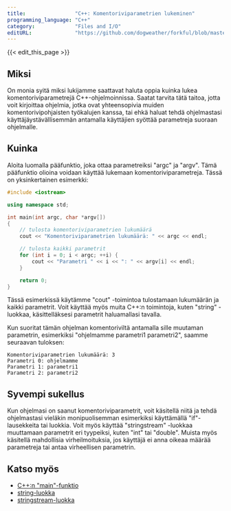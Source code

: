 ```yaml
---
title:                "C++: Komentoriviparametrien lukeminen"
programming_language: "C++"
category:             "Files and I/O"
editURL:              "https://github.com/dogweather/forkful/blob/master/content/fi/cpp/reading-command-line-arguments.md"
---
```


{{< edit_this_page >}}

## Miksi

On monia syitä miksi lukijamme saattavat haluta oppia kuinka lukea komentoriviparametrejä C++-ohjelmoinnissa. Saatat tarvita tätä taitoa, jotta voit kirjoittaa ohjelmia, jotka ovat yhteensopivia muiden komentorivipohjaisten työkalujen kanssa, tai ehkä haluat tehdä ohjelmastasi käyttäjäystävällisemmän antamalla käyttäjien syöttää parametreja suoraan ohjelmalle.

## Kuinka

Aloita luomalla pääfunktio, joka ottaa parametreiksi "argc" ja "argv". Tämä pääfunktio olioina voidaan käyttää lukemaan komentoriviparametreja. Tässä on yksinkertainen esimerkki:

```C++
#include <iostream>

using namespace std;

int main(int argc, char *argv[])
{
    // tulosta komentoriviparametrien lukumäärä
    cout << "Komentoriviparametrien lukumäärä: " << argc << endl;

    // tulosta kaikki parametrit 
    for (int i = 0; i < argc; ++i) {
        cout << "Parametri " << i << ": " << argv[i] << endl;
    }

    return 0;
}
```

Tässä esimerkissä käytämme "cout" -toimintoa tulostamaan lukumäärän ja kaikki parametrit. Voit käyttää myös muita C++:n toimintoja, kuten "string" -luokkaa, käsittelläksesi parametrit haluamallasi tavalla.

Kun suoritat tämän ohjelman komentoriviltä antamalla sille muutaman parametrin, esimerkiksi "ohjelmamme parametri1 parametri2", saamme seuraavan tuloksen:

```
Komentoriviparametrien lukumäärä: 3
Parametri 0: ohjelmamme
Parametri 1: parametri1
Parametri 2: parametri2
```

## Syvempi sukellus

Kun ohjelmasi on saanut komentoriviparametrit, voit käsitellä niitä ja tehdä ohjelmastasi vieläkin monipuolisemman esimerkiksi käyttämällä "if"-lausekkeita tai luokkia. Voit myös käyttää "stringstream" -luokkaa muuttamaan parametrit eri tyypeiksi, kuten "int" tai "double". Muista myös käsitellä mahdollisia virheilmoituksia, jos käyttäjä ei anna oikeaa määrää parametreja tai antaa virheellisen parametrin.

## Katso myös

- [C++:n "main"-funktio](https://www.cplusplus.com/articles/4z18T05o/)
- [string-luokka](https://www.cplusplus.com/reference/string/string/)
- [stringstream-luokka](https://www.cplusplus.com/reference/sstream/stringstream/)